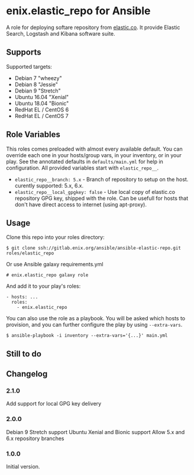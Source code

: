 enix.elastic_repo for Ansible
=================

A role for deploying softare repository from [elastic.co](http://www.elastic.co). It provide Elastic Search, Logstash and Kibana software suite.

Supports
--------

Supported targets:

- Debian 7 "wheezy"
- Debian 8 "Jessie"
- Debian 9 "Stretch"
- Ubuntu 16.04 "Xenial"
- Ubuntu 18.04 "Bionic"
- RedHat EL / CentOS 6
- RedHat EL / CentOS 7

Role Variables
--------------

This roles comes preloaded with almost every available default. You can override each one in your hosts/group vars, in your inventory, or in your play. See the annotated defaults in `defaults/main.yml` for help in configuration. All provided variables start with `elastic_repo__`.

- `elastic_repo__branch: 5.x` - Branch of repository to setup on the host. curently supported: 5.x, 6.x.
- `elastic_repo__local_gpgkey: false` - Use local copy of elastic.co repository GPG key, shipped with the role. Can be usefull for hosts that don't have direct access to internet (using apt-proxy).

Usage
-----

Clone this repo into your roles directory:

    $ git clone ssh://gitlab.enix.org/ansible/ansible-elastic-repo.git roles/elastic_repo

Or use Ansible galaxy requirements.yml

    # enix.elastic_repo galaxy role

And add it to your play's roles:

    - hosts: ...
      roles:
        - enix.elastic_repo

You can also use the role as a playbook. You will be asked which hosts to provision, and you can further configure the play by using `--extra-vars`.

    $ ansible-playbook -i inventory --extra-vars='{...}' main.yml


Still to do
-----------



Changelog
---------

### 2.1.0

Add support for local GPG key delivery

### 2.0.0
Debian 9 Stretch support
Ubuntu Xenial and Bionic support
Allow 5.x and 6.x repository branches

### 1.0.0

Initial version.
